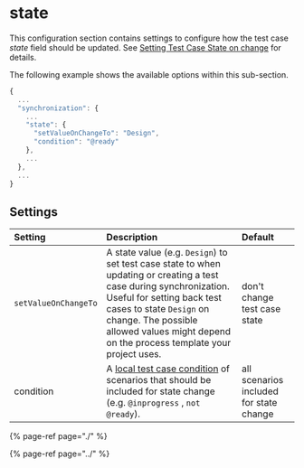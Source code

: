 # state

This configuration section contains settings to configure how the test case _state_ field should be updated. See [Setting Test Case State on change](../../../features/push-features/setting-test-case-state-on-change.md) for details.

The following example shows the available options within this sub-section.

```javascript
{
  ...
  "synchronization": {
    ...
    "state": {
      "setValueOnChangeTo": "Design",
      "condition": "@ready"
    },
    ...
  },
  ...
}
```

## Settings

| Setting | Description | Default |
| :--- | :--- | :--- |
| `setValueOnChangeTo` | A state value \(e.g. `Design`\) to set test case state to when updating or creating a test case during synchronization. Useful for setting back test cases to state `Design` on change. The possible allowed values might depend on the process template your project uses. | don't change test case state |
| condition | A [local test case condition](../../../features/general-features/local-test-case-conditions.md) of scenarios that should be included for state change \(e.g. `@inprogress` , `not @ready`\). | all scenarios included for state change |

{% page-ref page="./" %}

{% page-ref page="../" %}

